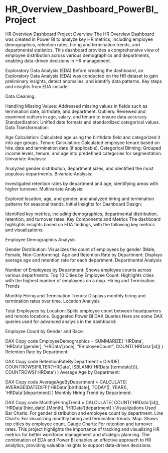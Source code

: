# HR_Overview_Dashboard_PowerBI_Project

HR Overview Dashboard
Project Overview
The HR Overview Dashboard was created in Power BI to analyze key HR metrics, including employee demographics, retention rates, hiring and termination trends, and departmental statistics. This dashboard provides a comprehensive view of employee distribution across various demographics and departments, enabling data-driven decisions in HR management.

Exploratory Data Analysis (EDA)
Before creating the dashboard, an Exploratory Data Analysis (EDA) was conducted on the HR dataset to gain preliminary insights, detect anomalies, and identify data patterns. Key steps and insights from EDA include:

Data Cleaning:

Handling Missing Values: Addressed missing values in fields such as termination date, birthdate, and department.
Outliers: Reviewed and examined outliers in age, salary, and tenure to ensure data accuracy.
Standardization: Unified date formats and standardized categorical values.
Data Transformation:

Age Calculation: Calculated age using the birthdate field and categorized it into age groups.
Tenure Calculation: Calculated employee tenure based on hire_date and termination date (if applicable).
Categorical Binning: Grouped income levels, tenure, and age into predefined categories for segmentation.
Univariate Analysis:

Analyzed gender distribution, department sizes, and identified the most populous departments.
Bivariate Analysis:

Investigated retention rates by department and age, identifying areas with higher turnover.
Multivariate Analysis:

Explored location, age, and gender, and analyzed hiring and termination patterns for seasonal trends.
Initial Insights for Dashboard Design:

Identified key metrics, including demographics, departmental distribution, retention, and turnover rates.
Key Components and Metrics
The dashboard highlights insights based on EDA findings, with the following key metrics and visualizations:

Employee Demographics Analysis

Gender Distribution: Visualizes the count of employees by gender (Male, Female, Non-Conforming).
Age and Retention Rate by Department: Displays average age and retention rate for each department.
Departmental Analysis

Number of Employees by Department: Shows employee counts across various departments.
Top 10 Cities by Employee Count: Highlights cities with the highest number of employees on a map.
Hiring and Termination Trends

Monthly Hiring and Termination Trends: Displays monthly hiring and termination rates over time.
Location Analysis

Total Employees by Location: Splits employee count between headquarters and remote locations.
Suggested Power BI DAX Queries
Here are some DAX queries used for advanced analysis in the dashboard:

Employee Count by Gender and Race:

DAX
Copy code
EmployeeDemographics = 
SUMMARIZE(
    'HRData',
    'HRData'[gender],
    'HRData'[race],
    "EmployeeCount", COUNT('HRData'[id])
)
Retention Rate by Department:

DAX
Copy code
RetentionRateByDepartment = 
DIVIDE(
    COUNTROWS(FILTER('HRData', ISBLANK('HRData'[termdate]))),
    COUNTROWS('HRData')
)
Average Age by Department:

DAX
Copy code
AverageAgeByDepartment = 
CALCULATE(
    AVERAGE(DATEDIFF('HRData'[birthdate], TODAY(), YEAR)),
    'HRData'[department]
)
Monthly Hiring Trend by Department:

DAX
Copy code
MonthlyHiringTrend = 
CALCULATE(
    COUNT('HRData'[id]),
    'HRData'[hire_date].[Month],
    'HRData'[department]
)
Visualizations Used
Bar Charts: For gender distribution and employee count by department.
Line Charts: For visualizing monthly hiring and termination trends.
Map: Shows top cities by employee count.
Gauge Charts: For retention and turnover rates.
This project highlights the importance of tracking and visualizing HR metrics for better workforce management and strategic planning. The combination of EDA and Power BI enables an effective approach to HR analytics, providing valuable insights to support data-driven decisions.


